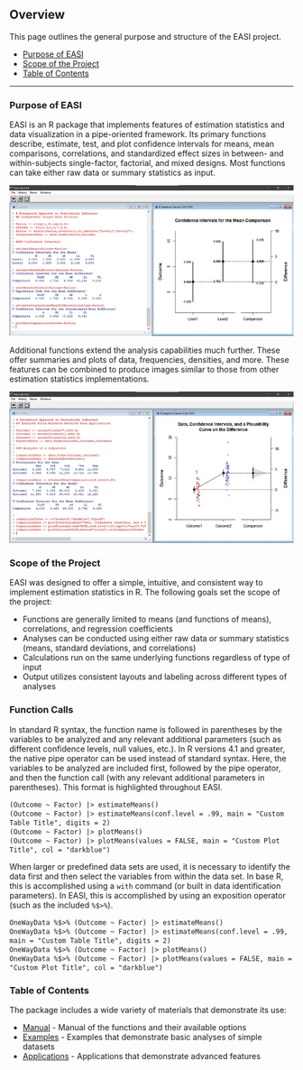 ## Overview

This page outlines the general purpose and structure of the EASI project.

- [Purpose of EASI](#purpose-of-easi)
- [Scope of the Project](#scope-of-the-project)
- [Table of Contents](#table-of-contents)

---

### Purpose of EASI

EASI is an R package that implements features of estimation statistics and data visualization in a pipe-oriented framework. Its primary functions describe, estimate, test, and plot confidence intervals for means, mean comparisons, correlations, and standardized effect sizes in between- and within-subjects single-factor, factorial, and mixed designs. Most functions can take either raw data or summary statistics as input.

![Basic EASI Output](./CoverImageOne.jpg)

Additional functions extend the analysis capabilities much further. These offer summaries and plots of data, frequencies, densities, and more. These features can be combined to produce images similar to those from other estimation statistics implementations.

![Advanced EASI Output](./CoverImageTwo.jpg)

### Scope of the Project

EASI was designed to offer a simple, intuitive, and consistent way to implement estimation statistics in R. The following goals set the scope of the project:

- Functions are generally limited to means (and functions of means), correlations, and regression coefficients
- Analyses can be conducted using either raw data or summary statistics (means, standard deviations, and correlations)
- Calculations run on the same underlying functions regardless of type of input
- Output utilizes consistent layouts and labeling across different types of analyses

### Function Calls

In standard R syntax, the function name is followed in parentheses by the variables to be analyzed and any relevant additional parameters (such as different confidence levels, null values, etc.). In R versions 4.1 and greater, the native pipe operator can be used instead of standard syntax. Here, the variables to be analyzed are included first, followed by the pipe operator, and then the function call (with any relevant additional parameters in parentheses). This format is highlighted throughout EASI.

```
(Outcome ~ Factor) |> estimateMeans()
(Outcome ~ Factor) |> estimateMeans(conf.level = .99, main = "Custom Table Title", digits = 2)
(Outcome ~ Factor) |> plotMeans()
(Outcome ~ Factor) |> plotMeans(values = FALSE, main = "Custom Plot Title", col = "darkblue")
```

When larger or predefined data sets are used, it is necessary to identify the data first and then select the variables from within the data set. In base R, this is accomplished using a `with` command (or built in data identification parameters). In EASI, this is accomplished by using an exposition operator (such as the included `%$>%`).

```
OneWayData %$>% (Outcome ~ Factor) |> estimateMeans()
OneWayData %$>% (Outcome ~ Factor) |> estimateMeans(conf.level = .99, main = "Custom Table Title", digits = 2)
OneWayData %$>% (Outcome ~ Factor) |> plotMeans()
OneWayData %$>% (Outcome ~ Factor) |> plotMeans(values = FALSE, main = "Custom Plot Title", col = "darkblue")
```

### Table of Contents

The package includes a wide variety of materials that demonstrate its use:

- [Manual](./manual) - Manual of the functions and their available options
- [Examples](./examples) - Examples that demonstrate basic analyses of simple datasets
- [Applications](./applications) - Applications that demonstrate advanced features

